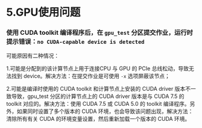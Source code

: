 5.GPU使用问题
============

### 使用 CUDA toolkit 编译程序后，在  `gpu_test` 分区提交作业，运行时提示错误：`no CUDA-capable device is detected`

可能原因有二种情况：

1.可能是分配到的该计算节点上用于连接CPU 与 GPU 的 PCIe 总线松动，导致无法找到 device。解决方法：在提交作业是可使用 `-x` 选项屏蔽该节点；

2.可能是编译时使用的 CUDA toolkit 和计算节点上安装的 CUDA driver 版本不一致导致，gpu_test 分区的计算节点上的 CUDA driver 版本是与 CUDA 7.5 的 toolkit 对应的。解决方法：使用 CUDA 7.5 或 CUDA 5.0 的 toolkit 编译程序。另外，如果同时设置了多个版本的 CUDA 环境，也会导致该问题出现，解决方法：清除所有有关 CUDA 的环境变量设置，然后重新加载一个版本的 CUDA 环境。